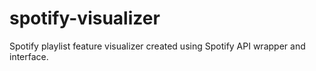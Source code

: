 # spotify-visualizer
Spotify playlist feature visualizer created using Spotify API wrapper and interface. 
